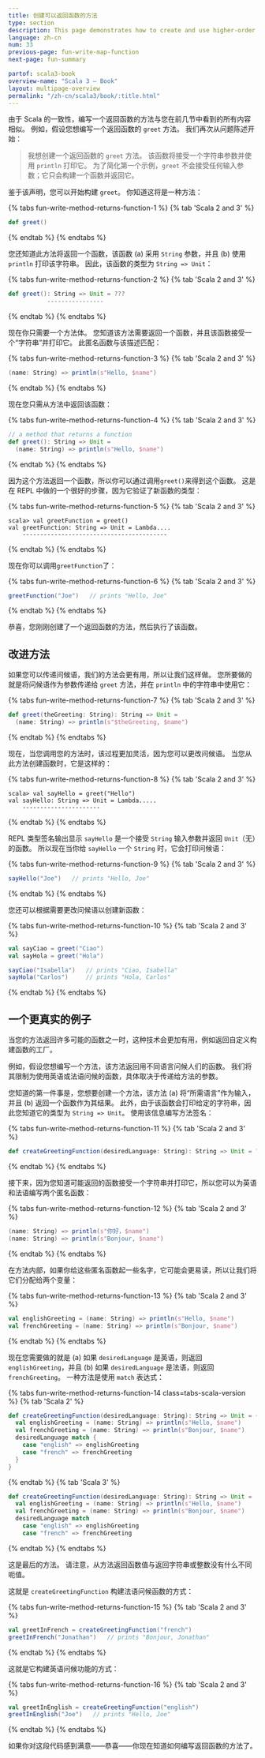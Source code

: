 ```yaml
---
title: 创建可以返回函数的方法
type: section
description: This page demonstrates how to create and use higher-order functions in Scala.
language: zh-cn
num: 33
previous-page: fun-write-map-function
next-page: fun-summary

partof: scala3-book
overview-name: "Scala 3 — Book"
layout: multipage-overview
permalink: "/zh-cn/scala3/book/:title.html"
---
```



由于 Scala 的一致性，编写一个返回函数的方法与您在前几节中看到的所有内容相似。
例如，假设您想编写一个返回函数的 `greet` 方法。
我们再次从问题陈述开始：

> 我想创建一个返回函数的 `greet` 方法。
> 该函数将接受一个字符串参数并使用 `println` 打印它。
> 为了简化第一个示例，`greet` 不会接受任何输入参数；它只会构建一个函数并返回它。

鉴于该声明，您可以开始构建 `greet`。
你知道这将是一种方法：

{% tabs fun-write-method-returns-function-1 %}
{% tab 'Scala 2 and 3' %}
```scala
def greet()
```
{% endtab %}
{% endtabs %}

您还知道此方法将返回一个函数，该函数 (a) 采用 `String` 参数，并且 (b) 使用 `println` 打印该字符串。
因此，该函数的类型为 `String => Unit`：

{% tabs fun-write-method-returns-function-2 %}
{% tab 'Scala 2 and 3' %}
```scala
def greet(): String => Unit = ???
           ----------------
```
{% endtab %}
{% endtabs %}

现在你只需要一个方法体。
您知道该方法需要返回一个函数，并且该函数接受一个“字符串”并打印它。
此匿名函数与该描述匹配：

{% tabs fun-write-method-returns-function-3 %}
{% tab 'Scala 2 and 3' %}
```scala
(name: String) => println(s"Hello, $name")
```
{% endtab %}
{% endtabs %}

现在您只需从方法中返回该函数：

{% tabs fun-write-method-returns-function-4 %}
{% tab 'Scala 2 and 3' %}
```scala
// a method that returns a function
def greet(): String => Unit = 
  (name: String) => println(s"Hello, $name")
```
{% endtab %}
{% endtabs %}

因为这个方法返回一个函数，所以你可以通过调用`greet()`来得到这个函数。
这是在 REPL 中做的一个很好的步骤，因为它验证了新函数的类型：

{% tabs fun-write-method-returns-function-5 %}
{% tab 'Scala 2 and 3' %}
````
scala> val greetFunction = greet()
val greetFunction: String => Unit = Lambda....
    -----------------------------------------
````
{% endtab %}
{% endtabs %}

现在你可以调用`greetFunction`了：

{% tabs fun-write-method-returns-function-6 %}
{% tab 'Scala 2 and 3' %}
```scala
greetFunction("Joe")   // prints "Hello, Joe"
```
{% endtab %}
{% endtabs %}

恭喜，您刚刚创建了一个返回函数的方法，然后执行了该函数。

## 改进方法

如果您可以传递问候语，我们的方法会更有用，所以让我们这样做。
您所要做的就是将问候语作为参数传递给 `greet` 方法，并在 `println` 中的字符串中使用它：

{% tabs fun-write-method-returns-function-7 %}
{% tab 'Scala 2 and 3' %}
```scala
def greet(theGreeting: String): String => Unit =
  (name: String) => println(s"$theGreeting, $name")
```
{% endtab %}
{% endtabs %}

现在，当您调用您的方法时，该过程更加灵活，因为您可以更改问候语。
当您从此方法创建函数时，它是这样的：

{% tabs fun-write-method-returns-function-8 %}
{% tab 'Scala 2 and 3' %}
````
scala> val sayHello = greet("Hello")
val sayHello: String => Unit = Lambda.....
    ----------------------
````
{% endtab %}
{% endtabs %}

REPL 类型签名输出显示 `sayHello` 是一个接受 `String` 输入参数并返回 `Unit`（无）的函数。
所以现在当你给 `sayHello` 一个 `String` 时，它会打印问候语：

{% tabs fun-write-method-returns-function-9 %}
{% tab 'Scala 2 and 3' %}
```scala
sayHello("Joe")   // prints "Hello, Joe"
```
{% endtab %}
{% endtabs %}

您还可以根据需要更改问候语以创建新函数：

{% tabs fun-write-method-returns-function-10 %}
{% tab 'Scala 2 and 3' %}
```scala
val sayCiao = greet("Ciao")
val sayHola = greet("Hola")

sayCiao("Isabella")   // prints "Ciao, Isabella"
sayHola("Carlos")     // prints "Hola, Carlos"
```
{% endtab %}
{% endtabs %}

## 一个更真实的例子

当您的方法返回许多可能的函数之一时，这种技术会更加有用，例如返回自定义构建函数的工厂。

例如，假设您想编写一个方法，该方法返回用不同语言问候人们的函数。
我们将其限制为使用英语或法语问候的函数，具体取决于传递给方法的参数。

您知道的第一件事是，您想要创建一个方法，该方法 (a) 将“所需语言”作为输入，并且 (b) 返回一个函数作为其结果。
此外，由于该函数会打印给定的字符串，因此您知道它的类型为 `String => Unit`。
使用该信息编写方法签名：

{% tabs fun-write-method-returns-function-11 %}
{% tab 'Scala 2 and 3' %}
```scala
def createGreetingFunction(desiredLanguage: String): String => Unit = ???
```
{% endtab %}
{% endtabs %}

接下来，因为您知道可能返回的函数接受一个字符串并打印它，所以您可以为英语和法语编写两个匿名函数：

{% tabs fun-write-method-returns-function-12 %}
{% tab 'Scala 2 and 3' %}
```scala
(name: String) => println(s"你好，$name")
(name: String) => println(s"Bonjour, $name")
```
{% endtab %}
{% endtabs %}

在方法内部，如果你给这些匿名函数起一些名字，它可能会更易读，所以让我们将它们分配给两个变量：

{% tabs fun-write-method-returns-function-13 %}
{% tab 'Scala 2 and 3' %}
```scala
val englishGreeting = (name: String) => println(s"Hello, $name")
val frenchGreeting = (name: String) => println(s"Bonjour, $name")
```
{% endtab %}
{% endtabs %}

现在您需要做的就是 (a) 如果 `desiredLanguage` 是英语，则返回 `englishGreeting`，并且 (b) 如果 `desiredLanguage` 是法语，则返回 `frenchGreeting`。
一种方法是使用 `match` 表达式：

{% tabs fun-write-method-returns-function-14 class=tabs-scala-version %}
{% tab 'Scala 2' %}
```scala
def createGreetingFunction(desiredLanguage: String): String => Unit = {
  val englishGreeting = (name: String) => println(s"Hello, $name")
  val frenchGreeting = (name: String) => println(s"Bonjour, $name")
  desiredLanguage match {
    case "english" => englishGreeting
    case "french" => frenchGreeting
  }
}
```
{% endtab %}
{% tab 'Scala 3' %}
```scala
def createGreetingFunction(desiredLanguage: String): String => Unit =
  val englishGreeting = (name: String) => println(s"Hello, $name")
  val frenchGreeting = (name: String) => println(s"Bonjour, $name")
  desiredLanguage match
    case "english" => englishGreeting
    case "french" => frenchGreeting
```
{% endtab %}
{% endtabs %}

这是最后的方法。
请注意，从方法返回函数值与返回字符串或整数没有什么不同呃值。

这就是 `createGreetingFunction` 构建法语问候函数的方式：

{% tabs fun-write-method-returns-function-15 %}
{% tab 'Scala 2 and 3' %}
```scala
val greetInFrench = createGreetingFunction("french")
greetInFrench("Jonathan")   // prints "Bonjour, Jonathan"
```
{% endtab %}
{% endtabs %}

这就是它构建英语问候功能的方式：

{% tabs fun-write-method-returns-function-16 %}
{% tab 'Scala 2 and 3' %}
```scala
val greetInEnglish = createGreetingFunction("english")
greetInEnglish("Joe")   // prints "Hello, Joe"
```
{% endtab %}
{% endtabs %}

如果你对这段代码感到满意——恭喜——你现在知道如何编写返回函数的方法了。


